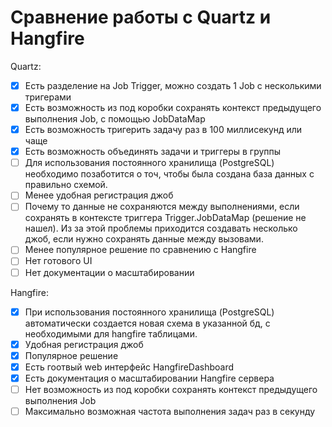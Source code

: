 # Сравнение работы с Quartz и Hangfire

Quartz:
- [x] Есть разделение на Job Trigger, можно создать 1 Job с несколькими тригерами
- [x] Есть возможность из под коробки сохранять контекст предыдущего выполнения Job, с помощью JobDataMap
- [x] Есть возможность тригерить задачу раз в 100 миллисекунд или чаще
- [x] Есть возможность объединять задачи и триггеры в группы
- [ ] Для использования постоянного хранилища (PostgreSQL) необходимо позаботится о точ, чтобы была создана база данных с правильно схемой.
- [ ] Менее удобная регистрация джоб
- [ ] Почему то данные не сохраняются между выполнениями, если сохранять в контексте триггера Trigger.JobDataMap (решение не нашел). Из за этой проблемы приходится создавать несколько джоб, если нужно сохранять данные между вызовами.
- [ ] Менее популярное решение по сравнению с Hangfire
- [ ] Нет готового UI
- [ ] Нет документации о масштабировании

Hangfire:
- [x] При использования постоянного хранилища (PostgreSQL) автоматически создается новая схема в указанной бд, с необходимыми для hangfire таблицами.
- [x] Удобная регистрация джоб
- [x] Популярное решение
- [x] Есть гоотвый web интерфейс HangfireDashboard
- [x] Есть документация о масштабировании Hangfire сервера
- [ ] Нет возможность из под коробки сохранять контекст предыдущего выполнения Job
- [ ] Максимально возможная частота выполнения задач раз в секунду
